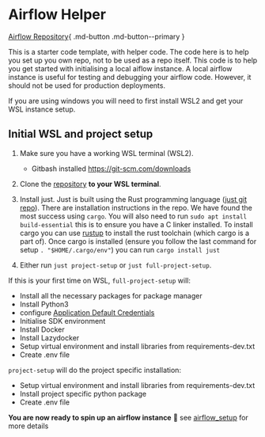 # Airflow Helper

[Airflow Repository](https://github.com/harryalexanderdunn/airflow-helper/tree/main){ .md-button .md-button--primary }

This is a starter code template, with helper code. The code here is to help you set up you own repo, not to be used as a repo itself. This code is to help you get started with initialising a local aiflow instance. A local airflow instance is useful for testing and debugging your airflow code. However, it should not be used for production deployments.

If you are using windows you will need to first install WSL2 and get your WSL instance setup.

## Initial WSL and project setup

1. Make sure you have a working WSL terminal (WSL2).

    * Gitbash installed https://git-scm.com/downloads

2. Clone the [repository](https://github.com/harryalexanderdunn/airflow-helper.git) **to your WSL terminal**.

3. Install just. Just is built using the Rust programming language ([just git repo](https://github.com/casey/just)).
There are installation instructions in the repo. We have found the most success using `cargo`.
You will also need to run `sudo apt install build-essential` this is to ensure you have a C linker installed.
To install cargo you can use [rustup](https://rustup.rs/) to install the rust toolchain (which cargo is a part of).
Once cargo is installed (ensure you follow the last command for setup `. "$HOME/.cargo/env"`) you can run `cargo install just`

4. Either run `just project-setup` or `just full-project-setup`. 

If this is your first time on WSL, `full-project-setup` will: 

* Install all the necessary packages for package manager
* Install Python3
* configure [Application Default Credentials](https://google-auth.readthedocs.io/en/latest/reference/google.auth.html#google.auth.default)
* Initialise SDK environment
* Install Docker
* Install Lazydocker
* Setup virtual environment and install libraries from requirements-dev.txt
* Create .env file

`project-setup` will do the project specific installation:

* Setup virtual environment and install libraries from requirements-dev.txt
* Install project specific python package
* Create .env file

**You are now ready to spin up an airflow instance** 🚀 see [airflow_setup](airflow_setup.md) for more details